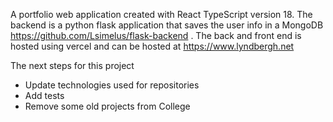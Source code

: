 A portfolio web application created with React TypeScript version 18. The backend is a python flask application that saves the user info in a MongoDB https://github.com/Lsimelus/flask-backend . The back and front end is hosted using vercel and can be hosted at https://www.lyndbergh.net

The next steps for this project
- Update technologies used for repositories
- Add tests
- Remove some old projects from College
